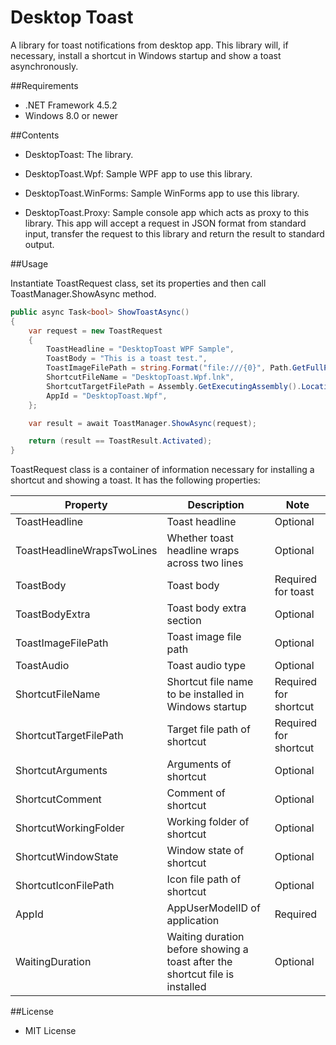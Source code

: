 ﻿Desktop Toast
=============

A library for toast notifications from desktop app. This library will, if necessary, install a shortcut in Windows startup and show a toast asynchronously.

##Requirements

 * .NET Framework 4.5.2
 * Windows 8.0 or newer

##Contents

 - DesktopToast: The library.

 - DesktopToast.Wpf: Sample WPF app to use this library.

 - DesktopToast.WinForms: Sample WinForms app to use this library.

 - DesktopToast.Proxy: Sample console app which acts as proxy to this library. This app will accept a request in JSON format from standard input, transfer the request to this library and return the result to standard output.

##Usage

Instantiate ToastRequest class, set its properties and then call ToastManager.ShowAsync method.

```csharp
public async Task<bool> ShowToastAsync()
{
    var request = new ToastRequest
    {
        ToastHeadline = "DesktopToast WPF Sample",
        ToastBody = "This is a toast test.",
        ToastImageFilePath = string.Format("file:///{0}", Path.GetFullPath("toast128.png")),
        ShortcutFileName = "DesktopToast.Wpf.lnk",
        ShortcutTargetFilePath = Assembly.GetExecutingAssembly().Location,
        AppId = "DesktopToast.Wpf",
    };

    var result = await ToastManager.ShowAsync(request);

    return (result == ToastResult.Activated);
}
```

ToastRequest class is a container of information necessary for installing a shortcut and showing a toast. It has the following properties:

| Property                   | Description                                                                  | Note                  |
|----------------------------|------------------------------------------------------------------------------|-----------------------|
| ToastHeadline              | Toast headline                                                               | Optional              |
| ToastHeadlineWrapsTwoLines | Whether toast headline wraps across two lines                                | Optional              |
| ToastBody                  | Toast body                                                                   | Required for toast    |
| ToastBodyExtra             | Toast body extra section                                                     | Optional              |
| ToastImageFilePath         | Toast image file path                                                        | Optional              |
| ToastAudio                 | Toast audio type                                                             | Optional              |
| ShortcutFileName           | Shortcut file name to be installed in Windows startup                        | Required for shortcut |
| ShortcutTargetFilePath     | Target file path of shortcut                                                 | Required for shortcut |
| ShortcutArguments          | Arguments of shortcut                                                        | Optional              |
| ShortcutComment            | Comment of shortcut                                                          | Optional              |
| ShortcutWorkingFolder      | Working folder of shortcut                                                   | Optional              |
| ShortcutWindowState        | Window state of shortcut                                                     | Optional              |
| ShortcutIconFilePath       | Icon file path of shortcut                                                   | Optional              |
| AppId                      | AppUserModelID of application                                                | Required              |
| WaitingDuration            | Waiting duration before showing a toast after the shortcut file is installed | Optional              |

##License

 - MIT License